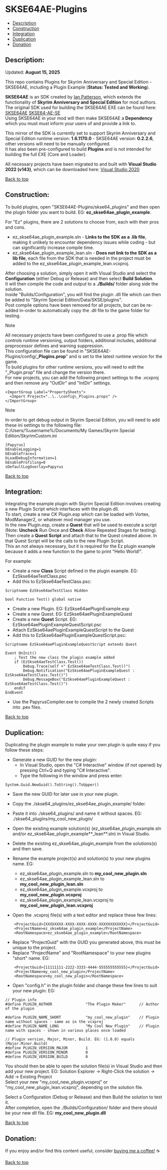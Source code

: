 # SKSE64AE-Plugins  
  
 * [Description](#description)  
 * [Construction](#construction)  
 * [Integration](#integration)  
 * [Duplication](#duplication)  
 * [Donation](#donation)  
  
## Description:  
  
Updated: **August 15, 2025**  
  
This repo contains Plugins for Skyrim Anniversary and Special Edition - SKSE64AE, including a Plugin Example (**Status: Tested and Working**).  
  
**SKSE64AE** is an SDK created by [Ian Patterson](https://github.com/ianpatt), which extends the functionality of **Skyrim Anniversary and Special Edition** for mod authors.  
The original SDK used for building the SKSE64AE EXE can be found here: [SKSE64AE](https://skse.silverlock.org/) [SKSE64-AE-SE](https://github.com/ianpatt/skse64)  
Using SKSE64AE in your mod will then make SKSE64AE a **Dependency** which you must must inform your users of and provide a link to.  
  
This mirror of the SDK is currently set to support Skyrim Anniversary and Special Edition runtime version: **1.6.1170.0** - SKSE64AE version: **0.2.2.6**, other versions will need to be manually configured.  
It has also been pre-configured to build **Plugins** and is not intended for building the full EXE (Core and Loader).  
  
All necessary projects have been migrated to and built with **Visual Studio 2022 (v143)**, which can be downloaded here: [Visual Studio 2020](https://visualstudio.microsoft.com/downloads/)   

  
[Back to top](#skse64ae-plugins)  
  
## Construction:  
  
To build plugins, open "SKSE64AE-Plugins/skse64_plugins" and then open the plugin folder you want to build. EG: **ez_skse64ae_plugin_example**.  
  
For "Ez" plugins, there are 2 solutions to choose from, each with their pros and cons.  
  * ez_skse64ae_plugin_example.sln - **Links to the SDK as a .lib file**, making it unlikely to encounter dependency issues while coding - but can significantly increase compile time.
  * ez_skse64ae_plugin_example_lean.sln - **Does not link to the SDK as a lib file**, each file from the SDK that is needed in the project must be added to the ez_skse64ae_plugin_example_lean.vcxproj.  
  
After choosing a solution, simply open it with Visual Studio and select the **Configuration** (either Debug or Release) and then select **Build Solution**.  
It will then compile the code and output to a **./Builds/** folder along side the solution.  
Inside "Builds/Configuration", you will find the plugin .dll file which can then be added to "Skyrim Special Edition/Data/SKSE/plugins".  
Post compile options have been removed for all projects, but can be re-added in-order to automatically copy the .dll file to the game folder for testing.  
  
> [!NOTE]  
> All necessary projects have been configured to use a .prop file which controls runtime versioning, output folders, additional includes, additional preprocessor defines and warning suppression.  
> This configuration file can be found in "SKSE64AE-Plugins/config/**_Plugins.prop**" and is set to the latest runtime version for the game.  
> To build plugins for other runtime versions, you will need to edit the "_Plugin.prop" file and change the version there.  
> For new projects, you can add the following project settings to the .vcxproj and then remove any "OutDir" and "IntDir" settings.  
```
<ImportGroup Label="PropertySheets">  
  <Import Project="..\..\config\_Plugins.props" />  
</ImportGroup>  
```
  
> [!NOTE]
> In-order to get debug output in Skyrim Special Edition, you will need to add these ini settings to the following file:  
> C:/Users/%username%/Documents/My Games/Skyrim Special Edition/SkyrimCustom.ini  
```
[Papyrus]  
bEnableLogging=1  
bEnableTrace=1  
bLoadDebugInformation=1  
bEnableProfiling=0  
sDefaultLogOverlay=Papyrus  
```
  
[Back to top](#skse64ae-plugins)  
  
## Integration:  
  
Integrating the example plugin with Skyrim Special Edition involves creating a new Plugin Script which interfaces with the plugin dll.  
To start, create a new CK Plugin.esp which can be loaded with Vortex, ModManager2, or whatever mod manager you use.  
In the new Plugin.esp, create a **Quest** that will be used to execute a script (Note: **Uncheck** Run Once and **Check** Allow Repeated Stages for testing).  
Then create a **Quest Script** and attach that to the Quest created above. In that Quest Script will be the calls to the new Plugin Script.  
This an not always necessary, but it is required for the Ez plugin example because it adds a new function to the game to print "Hello World!".  
  
For example:  

 * Create a new **Class** Script defined in the plugin example. EG: EzSkse64aeTestClass.psc  
 * Add this to EzSkse64aeTestClass.psc:  
```
Scriptname EzSkse64aeTestClass Hidden  
  
bool Function Test() global native  
``` 
 * Create a new Plugin. EG: EzSkse64aePluginExample.esp  
 * Create a new Quest. EG: EzSkse64aePluginExampleQuest  
 * Create a new **Quest** Script. EG: EzSkse64aePluginExampleQuestScript.psc  
 * Attach EzSkse64aePluginExampleQuestScript to the Quest  
 * Add this to EzSkse64aePluginExampleQuestScript.psc:  
``` 
Scriptname EzSkse64aePluginExampleQuestScript extends Quest  
  
Event OnInit()  
	; Test the new class the plugin example added  
	if (EzSkse64aeTestClass.Test())  
		Debug.Trace(self +" EzSkse64aeTestClass.Test()")  
		Debug.Notification("EzSkse64aePluginExampleQuest : EzSkse64aeTestClass.Test()")  
		Debug.MessageBox("EzSkse64aePluginExampleQuest : EzSkse64aeTestClass.Test()")  
	endif  
EndEvent  
```
 * Use the PapyrusCompiler.exe to compile the 2 newly created Scripts into .pex files.
  
[Back to top](#skse64ae-plugins)  
  
## Duplication:  
  
Duplicating the plugin example to make your own plugin is quite easy if you follow these steps:  
 * Generate a new GUID for the new plugin:  
   * In Visual Studio, open the "C# Interactive" window (if not opened) by pressing Ctrl+Q and typing "C# Interactive".  
   * Type the following in the window and press enter:  
```
System.Guid.NewGuid().ToString().ToUpper()  
```
  
 * Save the new GUID for later use in your new plugin.  
 * Copy the ./skse64_plugins/ez_skse64ae_plugin_example/ folder.  
 * Paste it into ./skse64_plugins/ and name it without spaces. EG: ./skse64_plugins/my_cool_new_plugin/  
 * Open the existing example solution(s) (ez_skse64ae_plugin_example.sln and/or ez_skse64ae_plugin_example**_lean**.sln) in Visual Studio.  
 * Delete the existing ez_skse64ae_plugin_example from the solutions(s) and then save.  
 * Rename the example project(s) and solution(s) to your new plugins name. EG:  
   * ez_skse64ae_plugin_example.sln to **my_cool_new_plugin.sln**  
   * ez_skse64ae_plugin_example_lean.sln to **my_cool_new_plugin_lean.sln**  
   * ez_skse64ae_plugin_example.vcxproj to **my_cool_new_plugin.vcxproj**  
   * ez_skse64ae_plugin_example_lean.vcxproj to **my_cool_new_plugin_lean.vcxproj**  
  
 * Open the .vcxproj file(s) with a text editor and replace these few lines:  
```
    <ProjectGuid>{XXXXXXXX-XXXX-XXXX-XXXX-XXXXXXXXXXXX}</ProjectGuid>  
    <ProjectName>ez_skse64ae_plugin_example</ProjectName>  
    <RootNamespace>ez_skse64ae_plugin_example</RootNamespace>  
```
 * Replace "ProjectGuid" with the GUID you generated above, this must be unique to the project.  
 * Replace "ProjectName" and "RootNamespace" to your new plugins "short" name. EG:  
```
    <ProjectGuid>{11111111-2222-3333-4444-555555555555}</ProjectGuid>  
    <ProjectName>my_cool_new_plugin</ProjectName>  
    <RootNamespace>my_cool_new_plugin</RootNamespace>  
```
  
 * Open "config.h" in the plugin folder and change these few lines to suit your new plugin: EG:  
```
// Plugin info  
#define PLUGIN_AUTHOR				"The Plugin Maker"		// Author of the plugin  
  
#define PLUGIN_NAME_SHORT			"my_cool_new_plugin"	// Plugin name without spaces - same as in the vcxproj  
#define PLUGIN_NAME_LONG			"My Cool New Plugin"	// Plugin name with spaces - shown in various places once loaded  
  
// Plugin version, Major, Minor, Build. EG: (1.0.0) equals (Major.Minor.Build)  
#define PLUGIN_VERSION_MAJOR		1  
#define PLUGIN_VERSION_MINOR		0  
#define PLUGIN_VERSION_BUILD		0  
```
  
You should then be able to open the solution file(s) in Visual Studio and then add your new project. EG: Solution Explorer -> Right-Click the solution -> Add -> Existing Project  
Select your new "my_cool_new_plugin.vcxproj" or "my_cool_new_plugin_lean.vcxproj", depending on the solution file.  
  
Select a Configuration (Debug or Release) and then Build the solution to test it.  
After completion, open the ./Builds/Configuration/ folder and there should be your new dll file. EG: **my_cool_new_plugin.dll**  
  
[Back to top](#skse64ae-plugins)  
  
## Donation:  
  
If you enjoy and/or find this content useful, consider [buying me a coffee!](https://www.paypal.com/donate/?hosted_button_id=757K44LRCMVRW) :coffee:  
  
[Back to top](#skse64ae-plugins)


